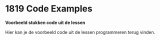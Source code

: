 # 1819 Code Examples
**Voorbeeld stukken code uit de lessen**

Hier kan je de voorbeeld code uit de lessen programmeren terug vinden.